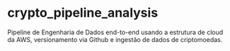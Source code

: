 # crypto_pipeline_analysis
Pipeline de Engenharia de Dados end-to-end usando a estrutura de cloud da AWS, versionamento via Github e ingestão de dados de criptomoedas.
